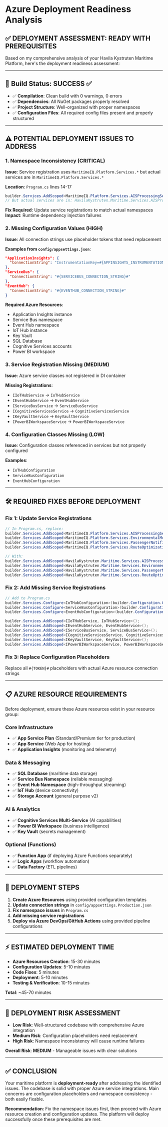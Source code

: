 # Azure Deployment Readiness Analysis

## ✅ **DEPLOYMENT ASSESSMENT: READY WITH PREREQUISITES**

Based on my comprehensive analysis of your Havila Kystruten Maritime Platform, here's the deployment readiness assessment:

---

## 🚀 **Build Status: SUCCESS** ✅
- ✅ **Compilation**: Clean build with 0 warnings, 0 errors
- ✅ **Dependencies**: All NuGet packages properly resolved
- ✅ **Project Structure**: Well-organized with proper namespaces
- ✅ **Configuration Files**: All required config files present and properly structured

---

## ⚠️ **POTENTIAL DEPLOYMENT ISSUES TO ADDRESS**

### 1. **Namespace Inconsistency** (CRITICAL)
**Issue**: Service registration uses `MaritimeIQ.Platform.Services.*` but actual services are in `MaritimeIQ.Platform.Services.*`

**Location**: `Program.cs` lines 14-17
```csharp
builder.Services.AddScoped<MaritimeIQ.Platform.Services.AISProcessingService>();
// But actual services are in: HavilaKystruten.Maritime.Services.AISProcessingService
```

**Fix Required**: Update service registrations to match actual namespaces
**Impact**: Runtime dependency injection failures

### 2. **Missing Configuration Values** (HIGH)
**Issue**: All connection strings use placeholder tokens that need replacement

**Examples from `config/appsettings.json`**:
```json
"ApplicationInsights": {
  "ConnectionString": "InstrumentationKey=#{APPINSIGHTS_INSTRUMENTATIONKEY}#"
},
"ServiceBus": {
  "ConnectionString": "#{SERVICEBUS_CONNECTION_STRING}#"
},
"EventHub": {
  "ConnectionString": "#{EVENTHUB_CONNECTION_STRING}#"
}
```

**Required Azure Resources**:
- Application Insights instance
- Service Bus namespace
- Event Hub namespace
- IoT Hub instance
- Key Vault
- SQL Database
- Cognitive Services accounts
- Power BI workspace

### 3. **Service Registration Missing** (MEDIUM)
**Issue**: Azure service classes not registered in DI container

**Missing Registrations**:
- `IIoTHubService` → `IoTHubService`
- `IEventHubService` → `EventHubService`
- `IServiceBusService` → `ServiceBusService`
- `ICognitiveServicesService` → `CognitiveServicesService`
- `IKeyVaultService` → `KeyVaultService`
- `IPowerBIWorkspaceService` → `PowerBIWorkspaceService`

### 4. **Configuration Classes Missing** (LOW)
**Issue**: Configuration classes referenced in services but not properly configured

**Examples**:
- `IoTHubConfiguration`
- `ServiceBusConfiguration`
- `EventHubConfiguration`

---

## 🛠️ **REQUIRED FIXES BEFORE DEPLOYMENT**

### Fix 1: Update Service Registrations
```csharp
// In Program.cs, replace:
builder.Services.AddScoped<MaritimeIQ.Platform.Services.AISProcessingService>();
builder.Services.AddScoped<MaritimeIQ.Platform.Services.EnvironmentalMonitoringService>();
builder.Services.AddScoped<MaritimeIQ.Platform.Services.PassengerNotificationService>();
builder.Services.AddScoped<MaritimeIQ.Platform.Services.RouteOptimizationService>();

// With:
builder.Services.AddScoped<HavilaKystruten.Maritime.Services.AISProcessingService>();
builder.Services.AddScoped<HavilaKystruten.Maritime.Services.EnvironmentalMonitoringService>();
builder.Services.AddScoped<HavilaKystruten.Maritime.Services.PassengerNotificationService>();
builder.Services.AddScoped<HavilaKystruten.Maritime.Services.RouteOptimizationService>();
```

### Fix 2: Add Missing Service Registrations
```csharp
// Add to Program.cs
builder.Services.Configure<IoTHubConfiguration>(builder.Configuration.GetSection("IoTHub"));
builder.Services.Configure<ServiceBusConfiguration>(builder.Configuration.GetSection("ServiceBus"));
builder.Services.Configure<EventHubConfiguration>(builder.Configuration.GetSection("EventHub"));

builder.Services.AddScoped<IIoTHubService, IoTHubService>();
builder.Services.AddScoped<IEventHubService, EventHubService>();
builder.Services.AddScoped<IServiceBusService, ServiceBusService>();
builder.Services.AddScoped<ICognitiveServicesService, CognitiveServicesService>();
builder.Services.AddScoped<IKeyVaultService, KeyVaultService>();
builder.Services.AddScoped<IPowerBIWorkspaceService, PowerBIWorkspaceService>();
```

### Fix 3: Replace Configuration Placeholders
Replace all `#{TOKEN}#` placeholders with actual Azure resource connection strings

---

## 📋 **AZURE RESOURCE REQUIREMENTS**

Before deployment, ensure these Azure resources exist in your resource group:

### **Core Infrastructure**
- ✅ **App Service Plan** (Standard/Premium tier for production)
- ✅ **App Service** (Web App for hosting)
- ✅ **Application Insights** (monitoring and telemetry)

### **Data & Messaging**
- ✅ **SQL Database** (maritime data storage)
- ✅ **Service Bus Namespace** (reliable messaging)
- ✅ **Event Hub Namespace** (high-throughput streaming)
- ✅ **IoT Hub** (device connectivity)
- ✅ **Storage Account** (general purpose v2)

### **AI & Analytics**
- ✅ **Cognitive Services Multi-Service** (AI capabilities)
- ✅ **Power BI Workspace** (business intelligence)
- ✅ **Key Vault** (secrets management)

### **Optional (Functions)**
- ✅ **Function App** (if deploying Azure Functions separately)
- ✅ **Logic Apps** (workflow automation)
- ✅ **Data Factory** (ETL pipelines)

---

## 🔧 **DEPLOYMENT STEPS**

1. **Create Azure Resources** using provided configuration templates
2. **Update connection strings** in `config/appsettings.Production.json`
3. **Fix namespace issues** in `Program.cs`
4. **Add missing service registrations**
5. **Deploy via Azure DevOps/GitHub Actions** using provided pipeline configurations

---

## ⚡ **ESTIMATED DEPLOYMENT TIME**

- **Azure Resources Creation**: 15-30 minutes
- **Configuration Updates**: 5-10 minutes
- **Code Fixes**: 5 minutes
- **Deployment**: 5-10 minutes
- **Testing & Verification**: 10-15 minutes

**Total**: ~45-70 minutes

---

## 🎯 **DEPLOYMENT RISK ASSESSMENT**

- **Low Risk**: Well-structured codebase with comprehensive Azure integration
- **Medium Risk**: Configuration placeholders need replacement
- **High Risk**: Namespace inconsistency will cause runtime failures

**Overall Risk**: **MEDIUM** - Manageable issues with clear solutions

---

## ✅ **CONCLUSION**

Your maritime platform is **deployment-ready** after addressing the identified issues. The codebase is solid with proper Azure service integrations. Main concerns are configuration placeholders and namespace consistency - both easily fixable.

**Recommendation**: Fix the namespace issues first, then proceed with Azure resource creation and configuration updates. The platform will deploy successfully once these prerequisites are met.